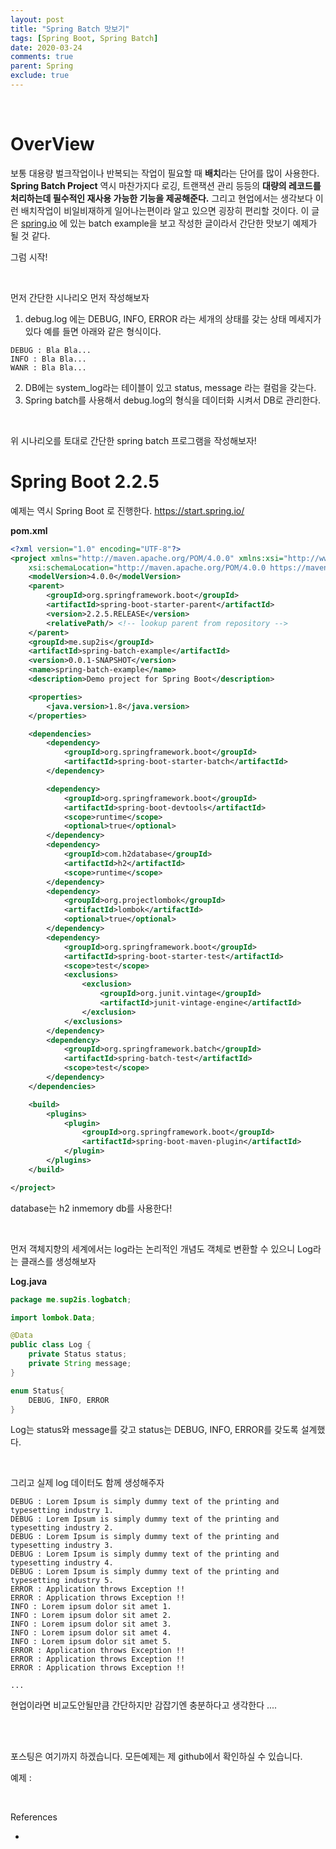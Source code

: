 ```yaml
---
layout: post
title: "Spring Batch 맛보기"
tags: [Spring Boot, Spring Batch]
date: 2020-03-24
comments: true
parent: Spring
exclude: true
---
```




<br>

# OverView

보통 대용량 벌크작업이나 반복되는 작업이 필요할 때 **배치**라는 단어를 많이 사용한다. **Spring Batch Project** 역시 마찬가지다 로깅, 트랜잭션 관리 등등의 **대량의 레코드를 처리하는데 필수적인 재사용 가능한 기능을 제공해준다.** 그리고 현업에서는 생각보다 이런 배치작업이 비일비재하게 일어나는편이라 알고 있으면 굉장히 편리할 것이다. 이 글은 [spring.io](https://spring.io/projects/spring-batch#overview) 에 있는 batch example을 보고 작성한 글이라서 간단한 맛보기 예제가 될 것 같다.

그럼 시작!

<br>



먼저 간단한 시나리오 먼저 작성해보자

1. debug.log 에는 DEBUG, INFO, ERROR 라는 세개의 상태를 갖는 상태 메세지가 있다 예를 들면 아래와 같은 형식이다.

```
DEBUG : Bla Bla... 
INFO : Bla Bla...
WANR : Bla Bla...
```

2. DB에는 system_log라는 테이블이 있고 status, message 라는 컬럼을 갖는다.
3. Spring batch를 사용해서 debug.log의 형식을 데이터화 시켜서 DB로 관리한다.

<br>

위 시나리오를 토대로 간단한 spring batch 프로그램을 작성해보자!



# Spring Boot 2.2.5

예제는 역시 Spring Boot 로 진행한다. https://start.spring.io/ 

**pom.xml**

```xml
<?xml version="1.0" encoding="UTF-8"?>
<project xmlns="http://maven.apache.org/POM/4.0.0" xmlns:xsi="http://www.w3.org/2001/XMLSchema-instance"
	xsi:schemaLocation="http://maven.apache.org/POM/4.0.0 https://maven.apache.org/xsd/maven-4.0.0.xsd">
	<modelVersion>4.0.0</modelVersion>
	<parent>
		<groupId>org.springframework.boot</groupId>
		<artifactId>spring-boot-starter-parent</artifactId>
		<version>2.2.5.RELEASE</version>
		<relativePath/> <!-- lookup parent from repository -->
	</parent>
	<groupId>me.sup2is</groupId>
	<artifactId>spring-batch-example</artifactId>
	<version>0.0.1-SNAPSHOT</version>
	<name>spring-batch-example</name>
	<description>Demo project for Spring Boot</description>

	<properties>
		<java.version>1.8</java.version>
	</properties>

	<dependencies>
		<dependency>
			<groupId>org.springframework.boot</groupId>
			<artifactId>spring-boot-starter-batch</artifactId>
		</dependency>

		<dependency>
			<groupId>org.springframework.boot</groupId>
			<artifactId>spring-boot-devtools</artifactId>
			<scope>runtime</scope>
			<optional>true</optional>
		</dependency>
		<dependency>
			<groupId>com.h2database</groupId>
			<artifactId>h2</artifactId>
			<scope>runtime</scope>
		</dependency>
		<dependency>
			<groupId>org.projectlombok</groupId>
			<artifactId>lombok</artifactId>
			<optional>true</optional>
		</dependency>
		<dependency>
			<groupId>org.springframework.boot</groupId>
			<artifactId>spring-boot-starter-test</artifactId>
			<scope>test</scope>
			<exclusions>
				<exclusion>
					<groupId>org.junit.vintage</groupId>
					<artifactId>junit-vintage-engine</artifactId>
				</exclusion>
			</exclusions>
		</dependency>
		<dependency>
			<groupId>org.springframework.batch</groupId>
			<artifactId>spring-batch-test</artifactId>
			<scope>test</scope>
		</dependency>
	</dependencies>

	<build>
		<plugins>
			<plugin>
				<groupId>org.springframework.boot</groupId>
				<artifactId>spring-boot-maven-plugin</artifactId>
			</plugin>
		</plugins>
	</build>

</project>
```



database는 h2 inmemory db를 사용한다!



<br>

먼저 객체지향의 세계에서는 log라는 논리적인 개념도 객체로 변환할 수 있으니 Log라는 클래스를 생성해보자

**Log.java**

```java
package me.sup2is.logbatch;

import lombok.Data;

@Data
public class Log {
    private Status status;
    private String message;
}

enum Status{
    DEBUG, INFO, ERROR
}
```

Log는 status와 message를 갖고 status는 DEBUG, INFO, ERROR를 갖도록 설계했다.

<br>

그리고 실제 log 데이터도 함께 생성해주자

```
DEBUG : Lorem Ipsum is simply dummy text of the printing and typesetting industry 1.
DEBUG : Lorem Ipsum is simply dummy text of the printing and typesetting industry 2.
DEBUG : Lorem Ipsum is simply dummy text of the printing and typesetting industry 3.
DEBUG : Lorem Ipsum is simply dummy text of the printing and typesetting industry 4.
DEBUG : Lorem Ipsum is simply dummy text of the printing and typesetting industry 5.
ERROR : Application throws Exception !!
ERROR : Application throws Exception !!
INFO : Lorem ipsum dolor sit amet 1.
INFO : Lorem ipsum dolor sit amet 2.
INFO : Lorem ipsum dolor sit amet 3.
INFO : Lorem ipsum dolor sit amet 4.
INFO : Lorem ipsum dolor sit amet 5.
ERROR : Application throws Exception !!
ERROR : Application throws Exception !!
ERROR : Application throws Exception !!

...

```

현업이라면 비교도안될만큼 간단하지만 감잡기엔 충분하다고 생각한다 ....

<br>





<br>

포스팅은 여기까지 하겠습니다.  모든예제는 제 github에서 확인하실 수 있습니다.

예제 :


<br>

References

- 
